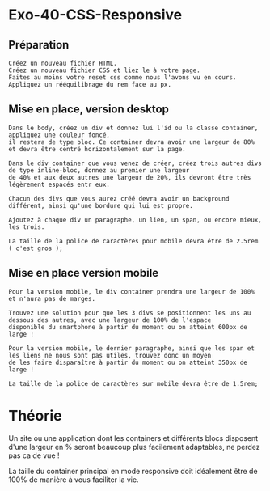 # Exo-40-CSS-Responsive

## Préparation
    Créez un nouveau fichier HTML.
    Créez un nouveau fichier CSS et liez le à votre page.
    Faites au moins votre reset css comme nous l'avons vu en cours.
    Appliquez un rééquilibrage du rem face au px.
    
## Mise en place, version desktop
    Dans le body, créez un div et donnez lui l'id ou la classe container, appliquez une couleur foncé, 
    il restera de type bloc. Ce container devra avoir une largeur de 80% et devra être centré horizontalement sur la page.
    
    Dans le div container que vous venez de créer, créez trois autres divs de type inline-bloc, donnez au premier une largeur 
    de 40% et aux deux autres une largeur de 20%, ils devront être très légèrement espacés entr eux.
    
    Chacun des divs que vous aurez créé devra avoir un background différent, ainsi qu'une bordure qui lui est propre.
    
    Ajoutez à chaque div un paragraphe, un lien, un span, ou encore mieux, les trois.
    
    La taille de la police de caractères pour mobile devra être de 2.5rem ( c'est gros );
    
## Mise en place version mobile
    Pour la version mobile, le div container prendra une largeur de 100% et n'aura pas de marges.
    
    Trouvez une solution pour que les 3 divs se positionnent les uns au dessous des autres, avec une largeur de 100% de l'espace 
    disponible du smartphone à partir du moment ou on atteint 600px de large !
    
    Pour la version mobile, le dernier paragraphe, ainsi que les span et les liens ne nous sont pas utiles, trouvez donc un moyen
    de les faire disparaître à partir du moment ou on atteint 350px de large !
    
    La taille de la police de caractères sur mobile devra être de 1.5rem;
    
  
    
    
# Théorie

Un site ou une application dont les containers et différents blocs disposent d'une largeur en % seront beaucoup plus facilement adaptables, ne perdez pas ca de vue !

La taille du container principal en mode responsive doit idéalement être de 100% de manière à vous faciliter la vie.
